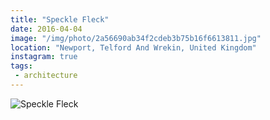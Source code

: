 ```yaml
---
title: "Speckle Fleck"
date: 2016-04-04
image: "/img/photo/2a56690ab34f2cdeb3b75b16f6613811.jpg"
location: "Newport, Telford And Wrekin, United Kingdom"
instagram: true
tags:
 - architecture
---
```


![Speckle Fleck](/img/photo/2a56690ab34f2cdeb3b75b16f6613811.jpg)
